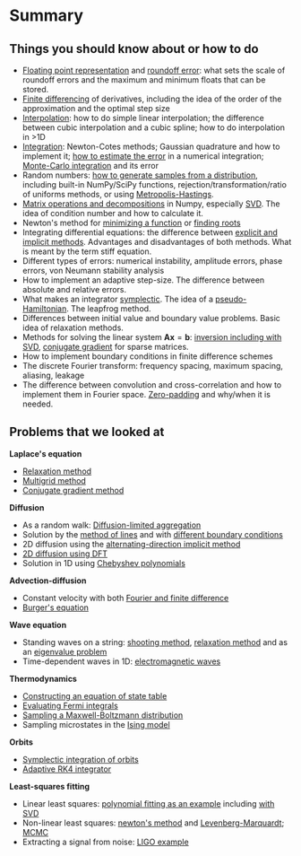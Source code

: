 # Summary

## Things you should know about or how to do

- [Floating point representation](https://andrewcumming.github.io/phys512/floats.html#how-floating-point-numbers-are-represented) and [roundoff error](https://andrewcumming.github.io/phys512/floats.html#roundoff-error): what sets the scale of roundoff errors and the maximum and minimum floats that can be stored.
- [Finite differencing](https://andrewcumming.github.io/phys512/derivatives.html) of derivatives, including the idea of the order of the approximation and the optimal step size
- [Interpolation](https://andrewcumming.github.io/phys512/interpolation.html): how to do simple linear interpolation; the difference between cubic interpolation and a cubic spline; how to do interpolation in >1D
- [Integration](https://andrewcumming.github.io/phys512/integration.html): Newton-Cotes methods; Gaussian quadrature and how to implement it; [how to estimate the error](https://andrewcumming.github.io/phys512/hw2.html#integration-errors-solution) in a numerical integration; [Monte-Carlo integration](https://andrewcumming.github.io/phys512/monte_carlo_integration.html) and its error
- Random numbers: [how to generate samples from a distribution](https://andrewcumming.github.io/phys512/generating_random.html), including built-in NumPy/SciPy functions, rejection/transformation/ratio of uniforms methods, or using [Metropolis-Hastings](https://andrewcumming.github.io/phys512/metropolis.html).
- [Matrix operations and decompositions](https://andrewcumming.github.io/phys512/matrices.html) in Numpy, especially [SVD](https://andrewcumming.github.io/phys512/hw4.html#more-on-svd-solution). The idea of condition number and how to calculate it.
- Newton's method for [minimizing a function](https://andrewcumming.github.io/phys512/nonlinear.html#newton-s-method) or [finding roots](https://andrewcumming.github.io/phys512/boundary_value_problems.html#relaxation-method)
- Integrating differential equations: the difference between [explicit and implicit methods](https://andrewcumming.github.io/phys512/runge_kutta.html). Advantages and disadvantages of both methods. What is meant by the term stiff equation. 
- Different types of errors: numerical instability, amplitude errors, phase errors, von Neumann stability analysis
- How to implement an adaptive step-size. The difference between absolute and relative errors.
- What makes an integrator [symplectic](https://andrewcumming.github.io/phys512/symplectic.html#symplectic-integrators). The idea of a [pseudo-Hamiltonian](https://andrewcumming.github.io/phys512/hw6.html#pseudo-hamiltonian-for-the-simple-harmonic-oscillator-solution). The leapfrog method.
- Differences between initial value and boundary value problems. Basic idea of relaxation methods.
- Methods for solving the linear system $\mathbf{Ax} = \mathbf{b}$: [inversion including with SVD](https://andrewcumming.github.io/phys512/polynomial_fit.html#polynomial-fitting), [conjugate gradient](https://andrewcumming.github.io/phys512/conjugate_gradient.html#conjugate-gradient-method) for sparse matrices.
- How to implement boundary conditions in finite difference schemes
- The discrete Fourier transform: frequency spacing, maximum spacing, aliasing, leakage
- The difference between convolution and cross-correlation and how to implement them in Fourier space. [Zero-padding](https://andrewcumming.github.io/phys512/hw7.html) and why/when it is needed. 



## Problems that we looked at

**Laplace's equation**

- [Relaxation method](https://andrewcumming.github.io/phys512/laplace.html#relaxation-jacobi-and-gauss-seidel
)
- [Multigrid method](https://andrewcumming.github.io/phys512/laplace.html#multigrid-method)
- [Conjugate gradient method](https://andrewcumming.github.io/phys512/conjugate_gradient.html#application-to-laplace-s-equation)

**Diffusion**

- As a random walk: [Diffusion-limited aggregation](https://andrewcumming.github.io/phys512/hw3.html#diffusion-limited-aggregation-solution)
- Solution by the [method of lines](https://andrewcumming.github.io/phys512/hw5.html#method-of-lines-solution)
and with [different boundary conditions](https://andrewcumming.github.io/phys512/numerical_instability.html)
- 2D diffusion using the [alternating-direction implicit method](https://andrewcumming.github.io/phys512/diffusion.html) 
- [2D diffusion using DFT](https://andrewcumming.github.io/phys512/fft_solutions.html#discrete-fourier-transform)
- Solution in 1D using [Chebyshev polynomials](https://andrewcumming.github.io/phys512/hw7.html)

**Advection-diffusion**

- Constant velocity with both [Fourier and finite difference](https://andrewcumming.github.io/phys512/advect_diffuse.html)
- [Burger's equation](https://andrewcumming.github.io/phys512/burgers.html#burgers-equation)

**Wave equation**

- Standing waves on a string: [shooting method](https://andrewcumming.github.io/phys512/boundary_value_problems.html#shooting-method), [relaxation method](https://andrewcumming.github.io/phys512/boundary_value_problems.html#relaxation-method) and as an [eigenvalue problem](https://andrewcumming.github.io/phys512/hw6.html#eigenvalue-problem-for-the-wave-on-a-string-solution)
- Time-dependent waves in 1D: [electromagnetic waves](https://andrewcumming.github.io/phys512/hw6.html#leapfrogging-an-electromagnetic-wave-solution)

**Thermodynamics**

- [Constructing an equation of state table](https://andrewcumming.github.io/phys512/hw1.html#interpolation-and-thermodynamics-solution)
- [Evaluating Fermi integrals](https://andrewcumming.github.io/phys512/hw2.html#chemical-potential-of-a-fermi-gas-solution)
- [Sampling a Maxwell-Boltzmann distribution](https://andrewcumming.github.io/phys512/hw2.html#sampling-the-maxwell-boltzmann-distribution-solution)
- Sampling microstates in the [Ising model](https://andrewcumming.github.io/phys512/hw3.html#ising-model-solution)

**Orbits**

- [Symplectic integration of orbits](https://andrewcumming.github.io/phys512/symplectic.html#euler-cromer-and-leapfrog-applied-to-orbits)
- [Adaptive RK4 integrator](https://andrewcumming.github.io/phys512/hw5.html#an-adaptive-runge-kutta-integrator-solution)

**Least-squares fitting**

- Linear least squares: [polynomial fitting as an example](https://andrewcumming.github.io/phys512/polynomial_fit.html#polynomial-fitting) including [with SVD](https://andrewcumming.github.io/phys512/polynomial_fit.html#using-singular-value-decomposition-svd)
- Non-linear least squares: [newton's method](https://andrewcumming.github.io/phys512/nonlinear.html#application-to-least-squares-fitting) and [Levenberg-Marquardt](https://andrewcumming.github.io/phys512/nonlinear.html#levenberg-marquardt); [MCMC](https://andrewcumming.github.io/phys512/metropolis.html#using-data-to-constrain-model-parameters-with-mcmc)
- Extracting a signal from noise: [LIGO example](https://andrewcumming.github.io/phys512/signal_processing.html#signal-processing)

